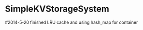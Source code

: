 SimpleKVStorageSystem
=====================
#2014-5-20
finished LRU cache and using hash_map for container
#
